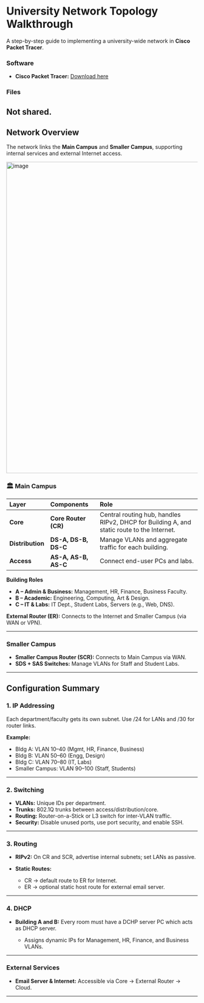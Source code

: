 #  University Network Topology Walkthrough

A step-by-step guide to implementing a university-wide network in **Cisco Packet Tracer**.

### Software

* **Cisco Packet Tracer:** [Download here](https://www.netacad.com/resources/lab-downloads)

### Files

Not shared.
---

## Network Overview

The network links the **Main Campus** and **Smaller Campus**, supporting internal services and external Internet access.

<img width="1898" height="820" alt="image" src="https://github.com/user-attachments/assets/4dffea17-15eb-417e-92f7-63624893b9b8" />


### 🏛️ Main Campus

| Layer            | Components           | Role                                                                                       |
| :--------------- | :------------------- | :----------------------------------------------------------------------------------------- |
| **Core**         | **Core Router (CR)** | Central routing hub, handles RIPv2, DHCP for Building A, and static route to the Internet. |
| **Distribution** | **DS-A, DS-B, DS-C** | Manage VLANs and aggregate traffic for each building.                                      |
| **Access**       | **AS-A, AS-B, AS-C** | Connect end-user PCs and labs.                                                             |

**Building Roles**

* **A – Admin & Business:** Management, HR, Finance, Business Faculty.
* **B – Academic:** Engineering, Computing, Art & Design.
* **C – IT & Labs:** IT Dept., Student Labs, Servers (e.g., Web, DNS).

**External Router (ER):** Connects to the Internet and Smaller Campus (via WAN or VPN).

---

### Smaller Campus

* **Smaller Campus Router (SCR):** Connects to Main Campus via WAN.
* **SDS + SAS Switches:** Manage VLANs for Staff and Student Labs.

---

## Configuration Summary

### 1. IP Addressing

Each department/faculty gets its own subnet.
Use /24 for LANs and /30 for router links.

**Example:**

* Bldg A: VLAN 10–40 (Mgmt, HR, Finance, Business)
* Bldg B: VLAN 50–60 (Engg, Design)
* Bldg C: VLAN 70–80 (IT, Labs)
* Smaller Campus: VLAN 90–100 (Staff, Students)

---

### 2. Switching

* **VLANs:** Unique IDs per department.
* **Trunks:** 802.1Q trunks between access/distribution/core.
* **Routing:** Router-on-a-Stick or L3 switch for inter-VLAN traffic.
* **Security:** Disable unused ports, use port security, and enable SSH.

---

### 3. Routing

* **RIPv2:** On CR and SCR, advertise internal subnets; set LANs as passive.
* **Static Routes:**

  * CR → default route to ER for Internet.
  * ER → optional static host route for external email server.

---

### 4. DHCP

* **Building A and B:** Every room must have a DCHP server PC which acts as DHCP server.

  * Assigns dynamic IPs for Management, HR, Finance, and Business VLANs.

---

### External Services

* **Email Server & Internet:** Accessible via Core → External Router → Cloud.

---
